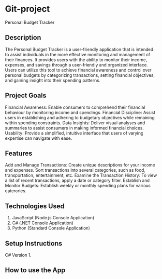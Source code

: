 # Git-project
Personal Budget Tracker 

## Description 

The Personal Budget Tracker is a user-friendly application that is intended to assist individuals in the more effective monitoring and management of their finances. 
It provides users with the ability to monitor their income, expenses, and savings through a user-friendly and organized interface.
Users can utilize this tool to achieve financial awareness and control over personal budgets by categorizing transactions, setting financial objectives, and gaining insight into their spending patterns.

## Project Goals

Financial Awareness: Enable consumers to comprehend their financial behaviour by monitoring income and spendings.
Financial Discipline: Assist users in establishing and adhering to budgetary objectives while remaining within spending constraints.
Data Insights: Deliver visual analyses and summaries to assist consumers in making informed financial choices.
Usability: Provide a simplified, intuitive interface that users of varying expertise can navigate with ease.

## Features 

Add and Manage Transactions: Create unique descriptions for your income and expenses.
Sort transactions into several categories, such as food, transportation, entertainment, etc.
Examine the Transaction History:
To view a list of recent transactions, apply a date or category filter.
Establish and Monitor Budgets: Establish weekly or monthly spending plans for various caterories.

## Technologies Used 

1. JavaScript (Node.js Console Application)
2. C# (.NET Console Application)
3. Python (Standard Console Application)
   
## Setup Instructions

C# Version 
  1. 

## How to use the App

